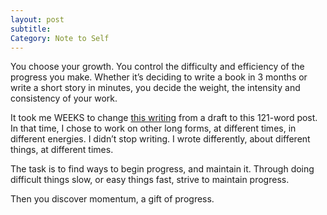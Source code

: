```yaml
---
layout: post
subtitle:
Category: Note to Self
---
```

You choose your growth. You control the difficulty and efficiency of the progress you make. Whether it’s deciding to write a book in 3 months or write a short story in minutes, you decide the weight, the intensity and consistency of your work.

It took me WEEKS to change [this writing](https://1092.co/note%20to%20self/value-momentum/) from a draft to this 121-word post. In that time, I chose to work on other long forms, at different times, in different energies. I didn’t stop writing. I wrote differently, about different things, at different times.

The task is to find ways to begin progress, and maintain it. Through doing difficult things slow, or easy things fast, strive to maintain progress.

Then you discover momentum, a gift of progress. 
